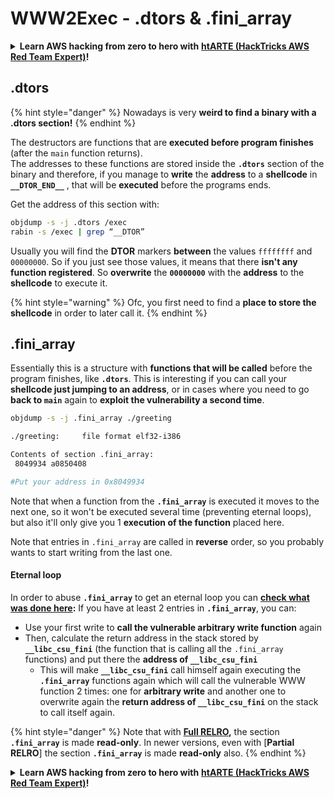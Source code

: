 # WWW2Exec - .dtors & .fini\_array

<details>

<summary><strong>Learn AWS hacking from zero to hero with</strong> <a href="https://training.hacktricks.xyz/courses/arte"><strong>htARTE (HackTricks AWS Red Team Expert)</strong></a><strong>!</strong></summary>

Other ways to support HackTricks:

* If you want to see your **company advertised in HackTricks** or **download HackTricks in PDF** Check the [**SUBSCRIPTION PLANS**](https://github.com/sponsors/carlospolop)!
* Get the [**official PEASS & HackTricks swag**](https://peass.creator-spring.com)
* Discover [**The PEASS Family**](https://opensea.io/collection/the-peass-family), our collection of exclusive [**NFTs**](https://opensea.io/collection/the-peass-family)
* **Join the** 💬 [**Discord group**](https://discord.gg/hRep4RUj7f) or the [**telegram group**](https://t.me/peass) or **follow** us on **Twitter** 🐦 [**@hacktricks\_live**](https://twitter.com/hacktricks\_live)**.**
* **Share your hacking tricks by submitting PRs to the** [**HackTricks**](https://github.com/carlospolop/hacktricks) and [**HackTricks Cloud**](https://github.com/carlospolop/hacktricks-cloud) github repos.

</details>

## .dtors

{% hint style="danger" %}
Nowadays is very **weird to find a binary with a .dtors section!**
{% endhint %}

The destructors are functions that are **executed before program finishes** (after the `main` function returns).\
The addresses to these functions are stored inside the **`.dtors`** section of the binary and therefore, if you manage to **write** the **address** to a **shellcode** in **`__DTOR_END__`** , that will be **executed** before the programs ends.

Get the address of this section with:

```bash
objdump -s -j .dtors /exec
rabin -s /exec | grep “__DTOR”
```

Usually you will find the **DTOR** markers **between** the values `ffffffff` and `00000000`. So if you just see those values, it means that there **isn't any function registered**. So **overwrite** the **`00000000`** with the **address** to the **shellcode** to execute it.

{% hint style="warning" %}
Ofc, you first need to find a **place to store the shellcode** in order to later call it.
{% endhint %}

## **.fini\_array**

Essentially this is a structure with **functions that will be called** before the program finishes, like **`.dtors`**. This is interesting if you can call your **shellcode just jumping to an address**, or in cases where you need to go **back to `main`** again to **exploit the vulnerability a second time**.

```bash
objdump -s -j .fini_array ./greeting

./greeting:     file format elf32-i386

Contents of section .fini_array:
 8049934 a0850408

#Put your address in 0x8049934
```

Note that when a function from the **`.fini_array`** is executed it moves to the next one, so it won't be executed several time (preventing eternal loops), but also it'll only give you 1 **execution of the function** placed here.

Note that entries in `.fini_array` are called in **reverse** order, so you probably wants to start writing from the last one.

#### Eternal loop

In order to abuse **`.fini_array`** to get an eternal loop you can [**check what was done here**](https://guyinatuxedo.github.io/17-stack\_pivot/insomnihack18\_onewrite/index.html)**:** If you have at least 2 entries in **`.fini_array`**, you can:

* Use your first write to **call the vulnerable arbitrary write function** again
* Then, calculate the return address in the stack stored by **`__libc_csu_fini`** (the function that is calling all the `.fini_array` functions) and put there the **address of `__libc_csu_fini`**
  * This will make **`__libc_csu_fini`** call himself again executing the **`.fini_array`** functions again which will call the vulnerable WWW function 2 times: one for **arbitrary write** and another one to overwrite again the **return address of `__libc_csu_fini`** on the stack to call itself again.

{% hint style="danger" %}
Note that with [**Full RELRO**](../common-binary-protections-and-bypasses/relro.md)**,** the section **`.fini_array`** is made **read-only**.
In newer versions, even with [**Partial RELRO**] the section **`.fini_array`** is made **read-only** also.
{% endhint %}


<details>

<summary><strong>Learn AWS hacking from zero to hero with</strong> <a href="https://training.hacktricks.xyz/courses/arte"><strong>htARTE (HackTricks AWS Red Team Expert)</strong></a><strong>!</strong></summary>

Other ways to support HackTricks:

* If you want to see your **company advertised in HackTricks** or **download HackTricks in PDF** Check the [**SUBSCRIPTION PLANS**](https://github.com/sponsors/carlospolop)!
* Get the [**official PEASS & HackTricks swag**](https://peass.creator-spring.com)
* Discover [**The PEASS Family**](https://opensea.io/collection/the-peass-family), our collection of exclusive [**NFTs**](https://opensea.io/collection/the-peass-family)
* **Join the** 💬 [**Discord group**](https://discord.gg/hRep4RUj7f) or the [**telegram group**](https://t.me/peass) or **follow** us on **Twitter** 🐦 [**@hacktricks\_live**](https://twitter.com/hacktricks\_live)**.**
* **Share your hacking tricks by submitting PRs to the** [**HackTricks**](https://github.com/carlospolop/hacktricks) and [**HackTricks Cloud**](https://github.com/carlospolop/hacktricks-cloud) github repos.

</details>
